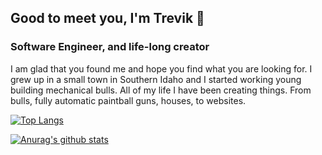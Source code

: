 ## Good to meet you, I'm Trevik 👋  
### Software Engineer, and life-long creator    
  
I am glad that you found me and hope you find what you are looking for. I grew up in a small town in Southern Idaho and I started working young building mechanical bulls. All of my life I have been creating things. From bulls, fully automatic paintball guns, houses, to websites.   

[![Top Langs](https://github-readme-stats.vercel.app/api/top-langs/?username=Launchpaddy)](https://github.com/Launchpaddy/github-readme-stats)

[![Anurag's github stats](https://github-readme-stats.vercel.app/api?username=launchpaddy)](https://github.com/anuraghazra/github-readme-stats)


<!--
**Launchpaddy/Launchpaddy** is a ✨ _special_ ✨ repository because its `README.md` (this file) appears on your GitHub profile.

Here are some ideas to get you started:

- 🔭 I’m currently working on ...
- 🌱 I’m currently learning ...
- 👯 I’m looking to collaborate on ...
- 🤔 I’m looking for help with ...
- 💬 Ask me about ...
- 📫 How to reach me: ...
- 😄 Pronouns: ...
- ⚡ Fun fact: ...
-->
